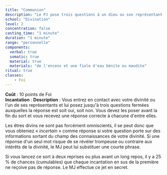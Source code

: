 ```yaml
---
title: "Communion"
description: "Le PJ pose trois questions à un dieu ou son représentant."
school: "Divination"
level: 2
concentration: false
casting_time: "1 minute"
duration: "1 minute"
range: "personnelle"
components:
  verbal: true
  somatic: true
  material: true
  materials: "de l'encens et une fiole d'eau bénite ou maudite"
ritual: true
classes:
    - Foi
---
```

**Coût** : 10 points de Foi  
**Incantation** : 
**Description** : Vous entrez en contact avec votre divinité ou l'un de ses représentants et lui posez jusqu'à trois questions fermées auxquelles la réponse est soit oui, soit non. Vous devez les poser avant la fin du sort et vous recevez une réponse correcte à chacune d'entre elles.

Les êtres divins ne sont pas forcément omniscients, il se peut donc que vous obteniez « _incertain_ » comme réponse si votre question porte sur des informations sortant du champ des connaissances de votre divinité. Si une réponse d'un seul mot risque de se révéler trompeuse ou contraire aux intérêts de la divinité, le MJ peut lui substituer une courte phrase.

Si vous lancez ce sort à deux reprises ou plus avant un long repos, il y a 25 % de chances (cumulables) que chaque incantation en sus de la première ne reçoive pas de réponse. Le MJ effectue ce jet en secret.
